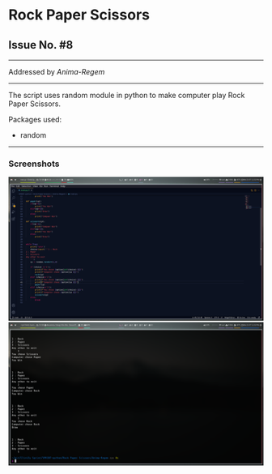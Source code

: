 # Rock Paper Scissors
## Issue No. #8
---
Addressed by _Anima-Regem_

---

The script uses random module in python to make computer play Rock Paper Scissors.

Packages used:
- random
---
### Screenshots

![](code.png)
![](result.png)
